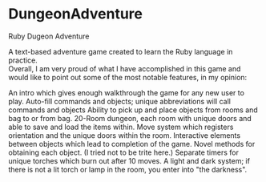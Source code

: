 # DungeonAdventure
Ruby Dugeon Adventure

A text-based adventure game created to learn the Ruby language in practice.  
Overall, I am very proud of what I have accomplished in this game and would like to point out some of
the most notable features, in my opinion:

An intro which gives enough walkthrough the game for any new user to play.
Auto-fill commands and objects; unique abbreviations will call commands and objects
Ability to pick up and place objects from rooms and bag to or from bag.
20-Room dungeon, each room with unique doors and able to save and load the items within.
Move system which registers orientation and the unique doors within the room.
Interactive elements between objects which lead to completion of the game.
Novel methods for obtaining each object. (I tried not to be trite here.)
Separate timers for unique torches which burn out after 10 moves.
A light and dark system; if there is not a lit torch or lamp in the room, you enter into "the darkness".


